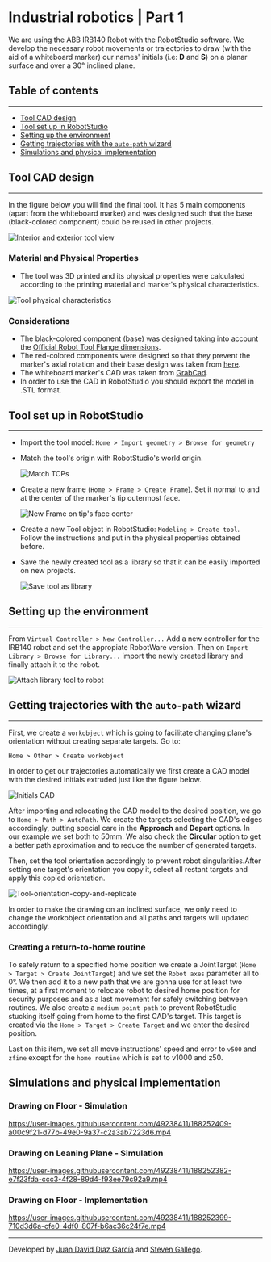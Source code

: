 # Industrial robotics | Part 1

We are using the ABB IRB140 Robot with the RobotStudio software. We develop the necessary robot movements or trajectories to draw (with the aid of a whiteboard marker) our names' initials (i.e: **D** and **S**) on a planar surface and over a 30° inclined plane.

## Table of contents
___
- [Tool CAD design](#tool-cad-design)
- [Tool set up in RobotStudio](#tool-set-up-in-robotstudio)
- [Setting up the environment](#setting-up-the-environment)
- [Getting trajectories with the `auto-path` wizard](#getting-trajectories-with-the-auto-path-wizard)
- [Simulations and physical implementation](#simulations-and-physical-implementation)

## Tool CAD design
___
In the figure below you will find the final tool. It has 5 main components (apart from the whiteboard marker) and was designed such that the base (black-colored component) could be reused in other projects.

![Interior and exterior tool view](/lab1/images/in-out-tool-view.png)

### Material and Physical Properties

 - The tool was 3D printed and its physical properties were calculated according to the printing material and marker's physical characteristics.

 ![Tool physical characteristics](/lab1/images/tool-physical-characteristics.png)

### Considerations
 - The black-colored component (base) was designed taking into account the [Official Robot Tool Flange dimensions](https://library.e.abb.com/public/a7121292272d40a9992a50745fdaa3b2/3HAC041346%20PS%20IRB%20140-en.pdf).
 - The red-colored components were designed so that they prevent the marker's axial rotation and their base design was taken from [here](https://github.com/ariasAleia/RobotStudio_Robotics_Lab4#guide).
 - The whiteboard marker's CAD was taken from [GrabCad](https://grabcad.com/library/expo-marker-1).
- In order to use the CAD in RobotStudio you should export the model in .STL format.
## Tool set up in RobotStudio 
___
 - Import the tool model: `Home > Import geometry > Browse for geometry `
 - Match the tool's origin with RobotStudio's world origin.

    ![Match TCPs](/lab1/images/match_TCPs.png)

- Create a new frame (`Home > Frame > Create Frame`). Set it normal to and at the center of the marker's tip outermost face.
    
    ![New Frame on tip's face center](/lab1/images/new-frame-tip-center.png)
- Create a new Tool object in RobotStudio: `Modeling > Create tool`. Follow the instructions and put in the physical properties obtained before.
- Save the newly created tool as a library so that it can be easily imported on new projects.

    ![Save tool as library](/lab1/images/save-as-library.png)

## Setting up the environment
___
From `Virtual Controller > New Controller...` Add a new controller for the IRB140 robot and set the appropiate RobotWare version. Then on `Import Library > Browse for Library...` import the newly created library and finally attach it to the robot.

![Attach library tool to robot](/lab1/images/attach-library-tool-to-robot.png)


## Getting trajectories with the `auto-path` wizard
___

First, we create a `workobject` which is going to facilitate changing plane's orientation without creating separate targets. Go to:

``` Home > Other > Create workobject ```

In order to get our trajectories automatically we first create a CAD model with the desired initials extruded just like the figure below.

![Initials CAD](/lab1/images/initials-cad.png)

After importing and relocating the CAD model to the desired position, we go to `Home > Path > AutoPath`. We create the targets selecting the CAD's edges accordingly, putting special care in the **Approach** and **Depart** options. In our example we set both to 50mm. We also check the **Circular** option to get a better path aproximation and to reduce the number of generated targets.


Then, set the tool orientation accordingly to prevent robot singularities.After setting one target's orientation you copy it, select all restant targets and apply this copied orientation.

![Tool-orientation-copy-and-replicate](/lab1/images/tool-position-copu.png)

In order to make the drawing on an inclined surface, we only need to change the workobject orientation and all paths and targets will updated accordingly.

### Creating a return-to-home routine

To safely return to a specified home position we create a JointTarget (`Home > Target > Create JointTarget`) and we set the `Robot axes` parameter all to $0°$. We then add it to a new path that we are gonna use for at least two times, at a first moment to relocate robot to desired home position for security purposes and as a last movement for safely switching between routines. We also create a `medium point path` to prevent RobotStudio stucking itself going from home to the first CAD's target. This target is created via the `Home > Target > Create Target` and we enter the desired position.

Last on this item, we set all move instructions' speed and error to `v500` and `zfine` except for the `home routine` which is set to v1000 and z50.


## Simulations and physical implementation

### Drawing on Floor - Simulation 
https://user-images.githubusercontent.com/49238411/188252409-a00c9f21-d77b-49e0-9a37-c2a3ab7223d6.mp4
### Drawing on Leaning Plane - Simulation
https://user-images.githubusercontent.com/49238411/188252382-e7f23fda-ccc3-4f28-89d4-f93ee79c92a9.mp4
### Drawing on Floor - Implementation
https://user-images.githubusercontent.com/49238411/188252399-710d3d6a-cfe0-4df0-807f-b6ac36c24f7e.mp4


___

Developed by
[Juan David Díaz García](https://github.com/D4vidDG) and [Steven Gallego](https://github.com/jhairssteven).
